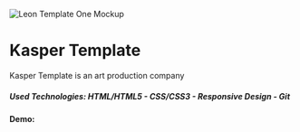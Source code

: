 ![Leon Template One Mockup](https://github.com/Ahmed-Maher77/Leon_Template/assets/112467034/c3d9a99e-4b49-4b57-b478-02534cd71618)

# Kasper Template
Kasper Template is an art production company


##### Used Technologies: HTML/HTML5 - CSS/CSS3 - Responsive Design - Git
#### Demo: 
